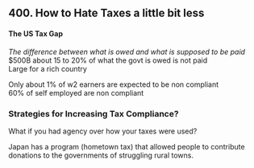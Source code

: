 ## 400. How to Hate Taxes a little bit less  
#### The US Tax Gap 
*The difference between what is owed and what is supposed to be paid*
$500B
about 15 to 20% of what the govt is owed is not paid  
Large for a rich country

Only about 1% of w2 earners are expected to be non compliant    
60% of self employed are non compliant

### Strategies for Increasing Tax Compliance?
What if you had agency over how your taxes were used?

Japan has a program (hometown tax) that allowed people to contribute donations to the governments of struggling rural towns.
